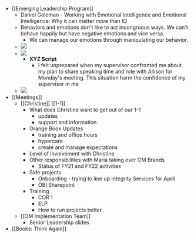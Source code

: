 - [[Emerging Leadership Program]]
	- Daniel Goleman - Working with Emotional Intelligence and Emotional Intelligence: Why it can matter more than IQ
	- Behaviors and emotions don't like to act incongruous ways. We can't behave happily but have negative emotions and vice versa.
		- We can manage our emotions through manipulating our behavior.
	- ![](https://firebasestorage.googleapis.com/v0/b/firescript-577a2.appspot.com/o/imgs%2Fapp%2FReligion%2F3CQOFCAh3K.png?alt=media&token=974a7759-e9bb-4dde-bbc2-2551f00a6516)
	- ![](https://firebasestorage.googleapis.com/v0/b/firescript-577a2.appspot.com/o/imgs%2Fapp%2FReligion%2FwlwYwxH0CD.png?alt=media&token=fd60ede5-559b-42db-a1ac-f6b3eed86551)
		- **XYZ Script**
			- I felt unprepared when my supervisor confronted me about my plan to share speaking time and role with Allison for Monday's meeting. This situation harm the confidence of my supervisor in me
	- ![](https://firebasestorage.googleapis.com/v0/b/firescript-577a2.appspot.com/o/imgs%2Fapp%2FReligion%2F7AeSvVWzh0.png?alt=media&token=c9c3ea36-18f6-4cf2-bed5-540e46cef45b)
- [[Meetings]]
	- [[Christine]] [[1-1]]
		- What does Christine want to get out of our 1-1
			- updates
			- support and information
		- Orange Book Updates
			- training and office hours
			- hypercare
			- create and manage expectations
		- Level of involvement with Christine
		- Other responsibilities with Maria taking over OM Brands
			- Status of FY21 and FY22 activities
		- Side projects
			- Onboarding - trying to line up Integrity Services for April
			- OBI Sharepoint
		- Training
			- COR 1
			- ELP
			- How to run projects better
	- [[OM Implementation Team]]
		- Senior Leadership slides
- [[Books: Think Again]]